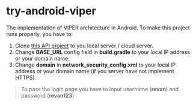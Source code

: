 # try-android-viper
The implementation of VIPER architecture in Android. To make this project runs properly, you have to:

1. Clone [this API project](https://github.com/revze/menit.com-api) to you local server / cloud server.
2. Change **BASE_URL** config field in **build.gradle** to your local IP address or your domain name.
3. Change **domain** in **network_security_config.xml** to your local IP address or your domain name (if you server have not implement HTTPS).

> To pass the login page you have to input username (**revan**) and password (**revan123**)